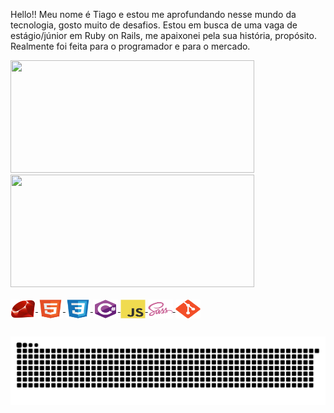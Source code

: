 Hello!! Meu nome é Tiago e estou me aprofundando nesse mundo da tecnologia, gosto muito de desafios.
Estou em busca de uma vaga de estágio/júnior em Ruby on Rails,
me apaixonei pela sua história, propósito. Realmente foi feita para o programador e para o mercado.

<!--
**Tiago321123/Tiago321123** is a ✨ _special_ ✨ repository because its `README.md` (this file) appears on your GitHub profile.

Here are some ideas to get you started:

- 🔭 I’m currently working on ...
- 🌱 I’m currently learning ...
- 👯 I’m looking to collaborate on ...
- 🤔 I’m looking for help with ...
- 💬 Ask me about ...
- 📫 How to reach me: ...
- 😄 Pronouns: ...
- ⚡ Fun fact: ...
-->
 <div>
   <a href="https://github.com/Tiago321123">
    <img height="180em" width="390" src="https://github-readme-stats.vercel.app/api?username=Tiago321123&theme=tokyonight&show_icons=true"/>
    <img height="180em" width="390" src="https://github-readme-stats.vercel.app/api/top-langs/?username=Tiago321123&layout=compact&langs_count=7&theme=dracula"/>
 </div>

<div style="display: inline_block"><br> 
  <img align="center" alt="Tiago-Ruby" height="30" width="40" src="https://raw.githubusercontent.com/devicons/devicon/master/icons/ruby/ruby-original.svg">
  <img align="center" alt="Tiago-HTML" height="30" width="40" src="https://raw.githubusercontent.com/devicons/devicon/master/icons/html5/html5-original.svg">
  <img align="center" alt="Tiago-CSS" height="30" width="40" src="https://raw.githubusercontent.com/devicons/devicon/master/icons/css3/css3-original.svg">
  <img align="center" alt="Tiago-Csharp" height="30" width="40" src="https://raw.githubusercontent.com/devicons/devicon/master/icons/csharp/csharp-original.svg">
  <img align="center" alt="Tiago-JS" height="30" width="40" src="https://raw.githubusercontent.com/devicons/devicon/master/icons/javascript/javascript-original.svg">
  <img align="center" alt="Tiago-SASS" height="30" width="40" src="https://raw.githubusercontent.com/devicons/devicon/master/icons/sass/sass-original.svg">
  <img align="center" alt="Tiago-GIT" height="30" width="40" src="https://raw.githubusercontent.com/devicons/devicon/master/icons/git/git-original.svg">
</div>

##
 
   ![Snake animation](https://github.com/Tiago321123/Tiago321123/blob/output/github-contribution-grid-snake.svg)
  
